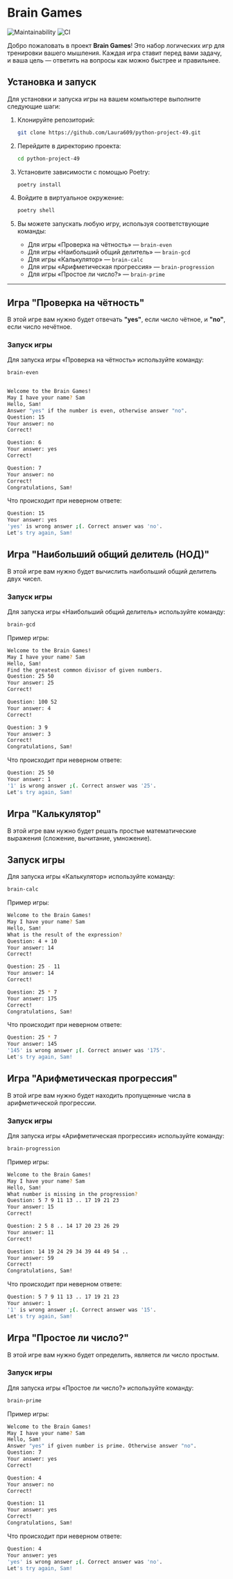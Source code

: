 # Brain Games

![Maintainability](https://api.codeclimate.com/v1/badges/58fe0208f7f25471a0f7/maintainability)
![CI](https://github.com/Laura609/python-project-49/workflows/Hexlet%20CI/badge.svg)

Добро пожаловать в проект **Brain Games**! Это набор логических игр для тренировки вашего мышления. Каждая игра ставит перед вами задачу, и ваша цель — ответить на вопросы как можно быстрее и правильнее.

## Установка и запуск

Для установки и запуска игры на вашем компьютере выполните следующие шаги:

1. Клонируйте репозиторий:

    ```bash
    git clone https://github.com/Laura609/python-project-49.git
    ```

2. Перейдите в директорию проекта:

    ```bash
    cd python-project-49
    ```

3. Установите зависимости с помощью Poetry:

    ```bash
    poetry install
    ```

4. Войдите в виртуальное окружение:

    ```bash
    poetry shell
    ```

5. Вы можете запускать любую игру, используя соответствующие команды:

    - Для игры «Проверка на чётность» — `brain-even`
    - Для игры «Наибольший общий делитель» — `brain-gcd`
    - Для игры «Калькулятор» — `brain-calc`
    - Для игры «Арифметическая прогрессия» — `brain-progression`
    - Для игры «Простое ли число?» — `brain-prime`

---

## Игра "Проверка на чётность"

В этой игре вам нужно будет отвечать **"yes"**, если число чётное, и **"no"**, если число нечётное.

### Запуск игры

Для запуска игры «Проверка на чётность» используйте команду:

```bash
brain-even


Welcome to the Brain Games!
May I have your name? Sam
Hello, Sam!
Answer "yes" if the number is even, otherwise answer "no".
Question: 15
Your answer: no
Correct!

Question: 6
Your answer: yes
Correct!

Question: 7
Your answer: no
Correct!
Congratulations, Sam!
```
Что происходит при неверном ответе:
```bash
Question: 15
Your answer: yes
'yes' is wrong answer ;(. Correct answer was 'no'.
Let's try again, Sam!
```
## Игра "Наибольший общий делитель (НОД)"
В этой игре вам нужно будет вычислить наибольший общий делитель двух чисел.

### Запуск игры
Для запуска игры «Наибольший общий делитель» используйте команду:
```bash
brain-gcd
```
Пример игры:
```bash
Welcome to the Brain Games!
May I have your name? Sam
Hello, Sam!
Find the greatest common divisor of given numbers.
Question: 25 50
Your answer: 25
Correct!

Question: 100 52
Your answer: 4
Correct!

Question: 3 9
Your answer: 3
Correct!
Congratulations, Sam!
```
Что происходит при неверном ответе:
```bash
Question: 25 50
Your answer: 1
'1' is wrong answer ;(. Correct answer was '25'.
Let's try again, Sam!
```
## Игра "Калькулятор"
В этой игре вам нужно будет решать простые математические выражения (сложение, вычитание, умножение).

## Запуск игры
Для запуска игры «Калькулятор» используйте команду:
```bash
brain-calc
```
Пример игры:
```bash
Welcome to the Brain Games!
May I have your name? Sam
Hello, Sam!
What is the result of the expression?
Question: 4 + 10
Your answer: 14
Correct!

Question: 25 - 11
Your answer: 14
Correct!

Question: 25 * 7
Your answer: 175
Correct!
Congratulations, Sam!
```
Что происходит при неверном ответе:
```bash
Question: 25 * 7
Your answer: 145
'145' is wrong answer ;(. Correct answer was '175'.
Let's try again, Sam!
```
## Игра "Арифметическая прогрессия"
В этой игре вам нужно будет находить пропущенные числа в арифметической прогрессии.

### Запуск игры
Для запуска игры «Арифметическая прогрессия» используйте команду:
```bash
brain-progression
```
Пример игры:
```bash
Welcome to the Brain Games!
May I have your name? Sam
Hello, Sam!
What number is missing in the progression?
Question: 5 7 9 11 13 .. 17 19 21 23
Your answer: 15
Correct!

Question: 2 5 8 .. 14 17 20 23 26 29
Your answer: 11
Correct!

Question: 14 19 24 29 34 39 44 49 54 ..
Your answer: 59
Correct!
Congratulations, Sam!
```
Что происходит при неверном ответе:
```bash
Question: 5 7 9 11 13 .. 17 19 21 23
Your answer: 1
'1' is wrong answer ;(. Correct answer was '15'.
Let's try again, Sam!
```
## Игра "Простое ли число?"
В этой игре вам нужно будет определить, является ли число простым.

### Запуск игры
Для запуска игры «Простое ли число?» используйте команду:
```bash
brain-prime
```
Пример игры:
```bash
Welcome to the Brain Games!
May I have your name? Sam
Hello, Sam!
Answer "yes" if given number is prime. Otherwise answer "no".
Question: 7
Your answer: yes
Correct!

Question: 4
Your answer: no
Correct!

Question: 11
Your answer: yes
Correct!
Congratulations, Sam!
```
Что происходит при неверном ответе:
```bash
Question: 4
Your answer: yes
'yes' is wrong answer ;(. Correct answer was 'no'.
Let's try again, Sam!
```